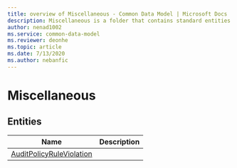 ```yaml
---
title: overview of Miscellaneous - Common Data Model | Microsoft Docs
description: Miscellaneous is a folder that contains standard entities related to the Common Data Model.
author: nenad1002
ms.service: common-data-model
ms.reviewer: deonhe
ms.topic: article
ms.date: 7/13/2020
ms.author: nebanfic
---
```


# Miscellaneous


## Entities

|Name|Description|
|---|---|
|[AuditPolicyRuleViolation](AuditPolicyRuleViolation.md)||

